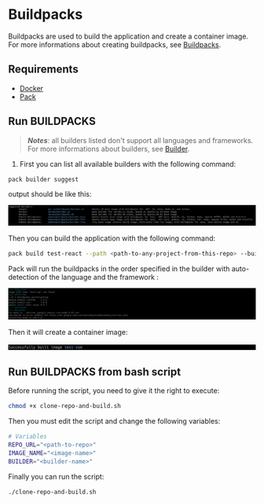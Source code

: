 # Buildpacks

Buildpacks are used to build the application and create a container image. For more informations about creating buildpacks, see [Buildpacks](https://buildpacks.io/docs/buildpack-author-guide/create-buildpack/).

## Requirements

- [Docker](https://www.docker.com/)
- [Pack](https://buildpacks.io/docs/install-pack/)

## Run BUILDPACKS

> **_Notes_**: all builders listed don't support all languages and frameworks. For more informations about builders, see [Builder](https://buildpacks.io/docs/concepts/components/builder/).

1. First you can list all available builders with the following command:

```bash
pack builder suggest
```

output should be like this:

<p align="center">
 <img src="https://github.com/Charley04310/buildpacks/blob/main/docs/img/list-builder.png" alt="builder" >
</p>

Then you can build the application with the following command:

```bash
pack build test-react --path <path-to-any-project-from-this-repo> --builder <builder-name-get-from-the-list>
```

Pack will run the buildpacks in the order specified in the builder with auto-detection of the language and the framework :

<p align="center">
 <img src="https://github.com/Charley04310/buildpacks/blob/main/docs/img/analyzing.png" alt="builder" >
</p>

Then it will create a container image:

<p align="center">
 <img src="https://github.com/Charley04310/buildpacks/blob/main/docs/img/build.png" alt="builder" >
</p>

## Run BUILDPACKS from bash script

Before running the script, you need to give it the right to execute:

```bash
chmod +x clone-repo-and-build.sh
```

Then you must edit the script and change the following variables:

```bash
# Variables
REPO_URL="<path-to-repo>"
IMAGE_NAME="<image-name>"
BUILDER="<builder-name>"
```

Finally you can run the script:

```bash
./clone-repo-and-build.sh
```
